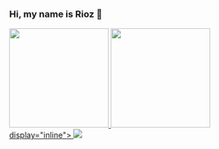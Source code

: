 ### Hi, my name is Rioz 👋

<div>
<a href="https://github.com/shrwed">
<img height="180em" src="https://github-readme-stats.vercel.app/api/top-langs/?username=shrwed&layout=compact&langs_count=7&theme=dracula"/>
<img height="180em" src="https://github-readme-stats.vercel.app/api?username=shrwed&show_icons=true&theme=dracula&include_all_commits=true&count_private=true"/>
</div>
</div> display="inline">
<img width-*5* height-*5* src="https://cdn.jsdelivr.net/gh/devicons/devicon/icons/lua/lua-plain-wordmark.svg" />
         
